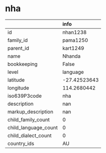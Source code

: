 # nha
|                      | info         |
|:---------------------|:-------------|
| id                   | nhan1238     |
| family_id            | pama1250     |
| parent_id            | kart1249     |
| name                 | Nhanda       |
| bookkeeping          | False        |
| level                | language     |
| latitude             | -27.42523643 |
| longitude            | 114.2680442  |
| iso639P3code         | nha          |
| description          | nan          |
| markup_description   | nan          |
| child_family_count   | 0            |
| child_language_count | 0            |
| child_dialect_count  | 0            |
| country_ids          | AU           |